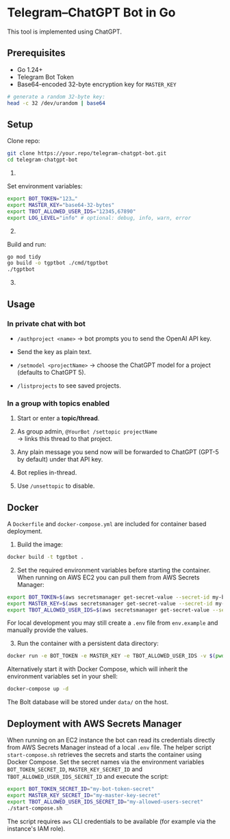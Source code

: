 # Telegram–ChatGPT Bot in Go

This tool is implemented using ChatGPT.

## Prerequisites
- Go 1.24+
- Telegram Bot Token
- Base64-encoded 32-byte encryption key for `MASTER_KEY`

```bash
# generate a random 32-byte key:
head -c 32 /dev/urandom | base64
```

## Setup

Clone repo:

```bash
git clone https://your.repo/telegram-chatgpt-bot.git
cd telegram-chatgpt-bot
```

1.

Set environment variables:

```bash
export BOT_TOKEN="123…"
export MASTER_KEY="base64-32-bytes"
export TBOT_ALLOWED_USER_IDS="12345,67890"
export LOG_LEVEL="info" # optional: debug, info, warn, error
```

2.

Build and run:

```bash
go mod tidy
go build -o tgptbot ./cmd/tgptbot
./tgptbot
```

3.

## Usage

### In private chat with bot

* `/authproject <name>`
   → bot prompts you to send the OpenAI API key.

* Send the key as plain text.

* `/setmodel <projectName>`
  → choose the ChatGPT model for a project (defaults to ChatGPT 5).

* `/listprojects` to see saved projects.

### In a group with topics enabled

1. Start or enter a **topic/thread**.

2. As group admin, `@YourBot /settopic projectName`  
    → links this thread to that project.

3. Any plain message you send now will be forwarded to ChatGPT (GPT-5 by default) under that API key.

4. Bot replies in-thread.

5. Use `/unsettopic` to disable.

## Docker

A `Dockerfile` and `docker-compose.yml` are included for container based deployment.

1. Build the image:

```bash
docker build -t tgptbot .
```

2. Set the required environment variables before starting the container. When
running on AWS EC2 you can pull them from AWS Secrets Manager:

```bash
export BOT_TOKEN=$(aws secretsmanager get-secret-value --secret-id my-bot-token --query SecretString --output text)
export MASTER_KEY=$(aws secretsmanager get-secret-value --secret-id my-master-key --query SecretString --output text)
export TBOT_ALLOWED_USER_IDS=$(aws secretsmanager get-secret-value --secret-id my-allowed-users --query SecretString --output text)
```

For local development you may still create a `.env` file from `env.example` and
manually provide the values.

3. Run the container with a persistent data directory:

```bash
docker run -e BOT_TOKEN -e MASTER_KEY -e TBOT_ALLOWED_USER_IDS -v $(pwd)/data:/data tgptbot
```

Alternatively start it with Docker Compose, which will inherit the environment
variables set in your shell:

```bash
docker-compose up -d
```

The Bolt database will be stored under `data/` on the host.

## Deployment with AWS Secrets Manager

When running on an EC2 instance the bot can read its credentials directly from
AWS Secrets Manager instead of a local `.env` file. The helper script
`start-compose.sh` retrieves the secrets and starts the container using
Docker Compose. Set the secret names via the environment variables
`BOT_TOKEN_SECRET_ID`, `MASTER_KEY_SECRET_ID` and `TBOT_ALLOWED_USER_IDS_SECRET_ID` and execute the script:

```bash
export BOT_TOKEN_SECRET_ID="my-bot-token-secret"
export MASTER_KEY_SECRET_ID="my-master-key-secret"
export TBOT_ALLOWED_USER_IDS_SECRET_ID="my-allowed-users-secret"
./start-compose.sh
```

The script requires `aws` CLI credentials to be available (for example via the
instance's IAM role).


